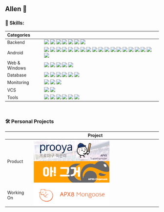 ## Allen 👋

<!---<img align="right" src="https://github.com/volt772/volt772/blob/main/profile/my.jpg" width=300 height=400>-->
 
### 🧐 Skills:
|Categories|&nbsp;|
|:---|:---|
|Backend|<img src="https://img.shields.io/badge/Python-3776AB?style=flat-square&logo=&logoColor=FFFFFF"/> <img src="https://img.shields.io/badge/Flask-3776AB?style=flat-square&logo=&logoColor=FFFFFF"/> <img src="https://img.shields.io/badge/Ubuntu-3776AB?style=flat-square&logo=&logoColor=FFFFFF"/> <img src="https://img.shields.io/badge/Nginx-3776AB?style=flat-square&logo=Pyton&logoColor=FFFFFF"/> <img src="https://img.shields.io/badge/Gevent-3776AB?style=flat-square&logo=&logoColor=FFFFFF"/> <img src="https://img.shields.io/badge/Gunicorn-3776AB?style=flat-square&logo=&logoColor=FFFFFF"/> <img src="https://img.shields.io/badge/PIPs-3776AB?style=flat-square&logo=&logoColor=FFFFFF"/>|
|Android|<img src="https://img.shields.io/badge/Kotlin-34A853?style=flat-square&logo=&logoColor=FFFFFF"/> <img src="https://img.shields.io/badge/Java-34A853?style=flat-square&logo=&logoColor=FFFFFF"/> <img src="https://img.shields.io/badge/Flow-34A853?style=flat-square&logo=&logoColor=FFFFFF"/> <img src="https://img.shields.io/badge/Compose-34A853?style=flat-square&logo=&logoColor=FFFFFF"/> <img src="https://img.shields.io/badge/Hilt-34A853?style=flat-square&logo=&logoColor=FFFFFF"/> <img src="https://img.shields.io/badge/Coroutine-34A853?style=flat-square&logo=&logoColor=FFFFFF"/> <img src="https://img.shields.io/badge/CleanArchitecture-34A853?style=flat-square&logo=&logoColor=FFFFFF"/> <img src="https://img.shields.io/badge/MaterialUI-34A853?style=flat-square&logo=&logoColor=FFFFFF"/> <img src="https://img.shields.io/badge/Firebase-34A853?style=flat-square&logo=&logoColor=FFFFFF"/> <img src="https://img.shields.io/badge/Retrofit-34A853?style=flat-square&logo=&logoColor=FFFFFF"/> <img src="https://img.shields.io/badge/Glide-34A853?style=flat-square&logo=&logoColor=FFFFFF"/> <img src="https://img.shields.io/badge/WebView-34A853?style=flat-square&logo=&logoColor=FFFFFF"/> <img src="https://img.shields.io/badge/Biometric-34A853?style=flat-square&logo=&logoColor=FFFFFF"/> <img src="https://img.shields.io/badge/WebSocket-34A853?style=flat-square&logo=&logoColor=FFFFFF"/> <img src="https://img.shields.io/badge/Paging-34A853?style=flat-square&logo=&logoColor=FFFFFF"/> <img src="https://img.shields.io/badge/Room-34A853?style=flat-square&logo=&logoColor=FFFFFF"/> <img src="https://img.shields.io/badge/DataBindng-34A853?style=flat-square&logo=&logoColor=FFFFFF"/> <img src="https://img.shields.io/badge/JUnit-34A853?style=flat-square&logo=&logoColor=FFFFFF"/> <img src="https://img.shields.io/badge/Espresso-34A853?style=flat-square&logo=&logoColor=FFFFFF"/>|
|Web & Windows|<img src="https://img.shields.io/badge/PHP-FD5750?style=flat-square&logo=&logoColor=FFFFFF"/> <img src="https://img.shields.io/badge/CodeIgniter-FD5750?style=flat-square&logo=&logoColor=FFFFFF"/> <img src="https://img.shields.io/badge/wxPython-FD5750?style=flat-square&logo=&logoColor=FFFFFF"/> <img src="https://img.shields.io/badge/JavaScript-FD5750?style=flat-square&logo=&logoColor=FFFFFF"/> <img src="https://img.shields.io/badge/JQuery-FD5750?style=flat-square&logo=&logoColor=FFFFFF"/>|
|Database|<img src="https://img.shields.io/badge/MySQL-FFE033?style=flat-square&logo=&logoColor=FFFFFF"/> <img src="https://img.shields.io/badge/PostgreSQL-FFE033?style=flat-square&logo=&logoColor=FFFFFF"/> <img src="https://img.shields.io/badge/Redis-FFE033?style=flat-square&logo=&logoColor=FFFFFF"/> <img src="https://img.shields.io/badge/MariaDB-FFE033?style=flat-square&logo=&logoColor=FFFFFF"/> <img src="https://img.shields.io/badge/Sqlite3-FFE033?style=flat-square&logo=&logoColor=FFFFFF"/> <img src="https://img.shields.io/badge/ElasticSearch-FFE033?style=flat-square&logo=&logoColor=FFFFFF"/>|
|Monitoring|<img src="https://img.shields.io/badge/Sentry-1F36C7?style=flat-square&logo=&logoColor=FFFFFF"/> <img src="https://img.shields.io/badge/NewRelic-1F36C7?style=flat-square&logo=&logoColor=FFFFFF"/> <img src="https://img.shields.io/badge/Firebase Crashlytics-1F36C7?style=flat-square&logo=&logoColor=FFFFFF"/>|
|VCS|<img src="https://img.shields.io/badge/Git(GitFlow)-FF4F8B?style=flat-square&logo=&logoColor=FFFFFF"/> <img src="https://img.shields.io/badge/Hg Mercurial-FF4F8B?style=flat-square&logo=&logoColor=FFFFFF"/>|
|Tools|<img src="https://img.shields.io/badge/Confluence-382923?style=flat-square&logo=&logoColor=FFFFFF"/> <img src="https://img.shields.io/badge/Vim-382923?style=flat-square&logo=&logoColor=FFFFFF"/> <img src="https://img.shields.io/badge/Notion-382923?style=flat-square&logo=&logoColor=FFFFFF"/> <img src="https://img.shields.io/badge/Figma-382923?style=flat-square&logo=&logoColor=FFFFFF"/> <img src="https://img.shields.io/badge/Zeplin-382923?style=flat-square&logo=&logoColor=FFFFFF"/> <img src="https://img.shields.io/badge/Shell-382923?style=flat-square&logo=&logoColor=FFFFFF"/>|

<br>

### 🛠️ Personal Projects
||Project|
|:---|----|
|Product|<a href="https://github.com/volt772/prooya" target="_blank"><img alt="prooya" src="https://github.com/volt772/prooya/blob/main/introduce/app_profile_logo.png" height="70" align="left"></a><a href="https://github.com/volt772/chipmunk" target="_blank"><img alt="chipmunk" src="https://github.com/volt772/volt772/blob/main/thumbnails/chipmunk.png" height="70" align="left"></a>|
|Working On|<a href="https://github.com/volt772/mongoose" target="_blank"><img alt="mongoose" src="https://github.com/volt772/volt772/blob/main/thumbnails/mongoose.png" height="70" align="left"></a>|
